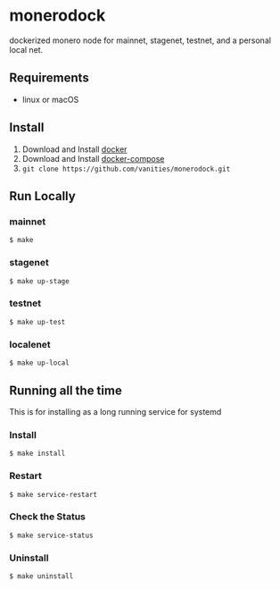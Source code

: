 # monerodock

dockerized monero node for mainnet, stagenet, testnet, and a personal local net.


## Requirements

- linux or macOS


## Install

1. Download and Install [docker](https://docs.docker.com/get-docker/)
2. Download and Install [docker-compose](https://docs.docker.com/compose/install/)
3. `git clone https://github.com/vanities/monerodock.git`


## Run Locally

### mainnet

```
$ make
```

### stagenet

```
$ make up-stage
```

### testnet

```
$ make up-test
```

### localenet

```
$ make up-local
```

## Running all the time

This is for installing as a long running service for systemd


### Install

```
$ make install
```

### Restart

```
$ make service-restart
```

### Check the Status

```
$ make service-status
```


### Uninstall

```
$ make uninstall
```
